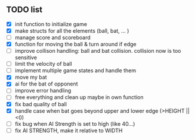 ## TODO list

 - [x] init function to initialize game
 - [x] make structs for all the elements (ball, bat, ... )
 - [ ] manage score and scoreboard
 - [x] function for moving the ball & turn around if edge
 - [ ] improve collison handling: ball and bat collision. collision now is too sensitive
 - [ ] limit the velocity of ball
 - [ ] implement multiple game states and handle them
 - [x] move my bat
 - [x] ai for the bat of opponent
 - [ ] improve error handling
 - [ ] free everything and clean up maybe in own function
 - [x] fix bad quality of ball
 - [x] handle case when bat goes beyond upper and lower edge (>HEIGHT || <0)
 - [ ] fix bug when AI Strength is set to high (like 40...)
 - [ ] fix AI STRENGTH, make it relative to WIDTH